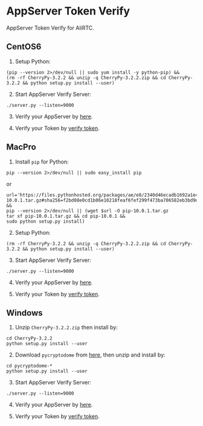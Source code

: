 # AppServer Token Verify

AppServer Token Verify for AliRTC.

## CentOS6

1. Setup Python:

```
(pip --version 2>/dev/null || sudo yum install -y python-pip) &&
(rm -rf CherryPy-3.2.2 && unzip -q CherryPy-3.2.2.zip && cd CherryPy-3.2.2 && python setup.py install --user)
```

2. Start AppServer Verify Server:

```
./server.py --listen=9000
```

3. Verify your AppServer by [here](http://127.0.0.1:9000/ng_index.html#/rtc-check?schema=http&host=127.0.0.1&port=8080&path=/app/v1/login&room=1237&user=jzufp&password=12345678).

4. Verify your Token by [verify token](http://127.0.0.1:9000/ng_index.html#/token-check).


## MacPro

1. Install `pip` for Python:

```
pip --version 2>/dev/null || sudo easy_install pip
```

or

```
url='https://files.pythonhosted.org/packages/ae/e8/2340d46ecadb1692a1e455f13f75e596d4eab3d11a57446f08259dee8f02/pip-10.0.1.tar.gz#sha256=f2bd08e0cd1b06e10218feaf6fef299f473ba706582eb3bd9d52203fdbd7ee68' &&
pip --version 2>/dev/null || (wget $url -O pip-10.0.1.tar.gz
tar xf pip-10.0.1.tar.gz && cd pip-10.0.1 &&
sudo python setup.py install)
```

2. Setup Python:

```
(rm -rf CherryPy-3.2.2 && unzip -q CherryPy-3.2.2.zip && cd CherryPy-3.2.2 && python setup.py install --user)
```

3. Start AppServer Verify Server:

```
./server.py --listen=9000
```

4. Verify your AppServer by [here](http://127.0.0.1:9000/ng_index.html#/rtc-check?schema=http&host=127.0.0.1&port=8080&path=/app/v1/login&room=1237&user=jzufp&password=12345678).

5. Verify your Token by [verify token](http://127.0.0.1:9000/ng_index.html#/token-check).


## Windows

1. Unzip `CherryPy-3.2.2.zip` then install by:

```
cd CherryPy-3.2.2
python setup.py install --user
```

2. Download `pycryptodome` from [here](https://pypi.org/project/pycryptodome/#files), then unzip and install by:

```
cd pycryptodome-*
python setup.py install --user
```

3. Start AppServer Verify Server:

```
./server.py --listen=9000
```

4. Verify your AppServer by [here](http://127.0.0.1:9000/ng_index.html#/rtc-check?schema=http&host=127.0.0.1&port=8080&path=/app/v1/login&room=1237&user=jzufp&password=12345678).

5. Verify your Token by [verify token](http://127.0.0.1:9000/ng_index.html#/token-check).

